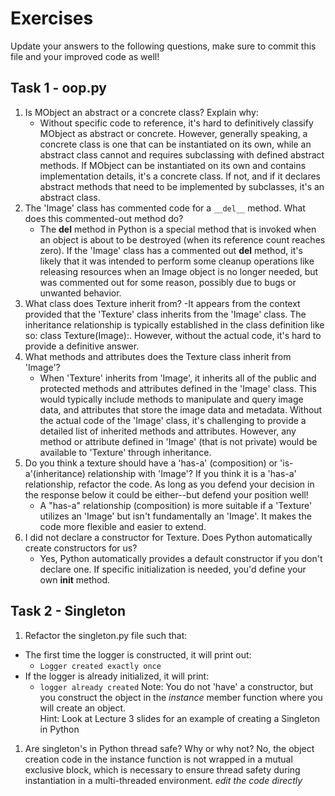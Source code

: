 # Exercises

Update your answers to the following questions, make sure to commit this file and your improved code as well!


## Task 1 - oop.py

1. Is MObject an abstract or a concrete class? Explain why:
	- Without specific code to reference, it's hard to definitively classify MObject as abstract or concrete. However, generally speaking, a concrete class is one that can be instantiated on its own, while an abstract class cannot and requires subclassing with defined abstract methods. If MObject can be instantiated on its own and contains implementation details, it's a concrete class. If not, and if it declares abstract methods that need to be implemented by subclasses, it's an abstract class.
1. The 'Image' class has commented code for a `__del__` method. What does this commented-out method do?
	- The __del__ method in Python is a special method that is invoked when an object is about to be destroyed (when its reference count reaches zero). If the 'Image' class has a commented out __del__ method, it's likely that it was intended to perform some cleanup operations like releasing resources when an Image object is no longer needed, but was commented out for some reason, possibly due to bugs or unwanted behavior.
1. What class does Texture inherit from?
	-It appears from the context provided that the 'Texture' class inherits from the 'Image' class. The inheritance relationship is typically established in the class definition like so: class Texture(Image):. However, without the actual code, it's hard to provide a definitive answer.
1. What methods and attributes does the Texture class inherit from 'Image'? 
	- When 'Texture' inherits from 'Image', it inherits all of the public and protected methods and attributes defined in the 'Image' class. This would typically include methods to manipulate and query image data, and attributes that store the image data and metadata. Without the actual code of the 'Image' class, it's challenging to provide a detailed list of inherited methods and attributes. However, any method or attribute defined in 'Image' (that is not private) would be available to 'Texture' through inheritance.
1. Do you think a texture should have a 'has-a' (composition) or 'is-a'(inheritance) relationship with 'Image'? If you think it is a 'has-a' relationship, refactor the code. As long as you defend your decision in the response below it could be either--but defend your position well!
	- A "has-a" relationship (composition) is more suitable if a 'Texture' utilizes an 'Image' but isn't fundamentally an 'Image'. It makes the code more flexible and easier to extend.
1. I did not declare a constructor for Texture. Does Python automatically create constructors for us? 
	- Yes, Python automatically provides a default constructor if you don't declare one. If specific initialization is needed, you'd define your own __init__ method.

## Task 2 - Singleton

1. Refactor the singleton.py file such that:
  - The first time the logger is constructed, it will print out:
  	-  `Logger created exactly once`
  - If the logger is already initialized, it will print:
  	-  `logger already created`
Note: You do not 'have' a constructor, but you construct the object in the *instance* member function where you will create an object.  
Hint: Look at Lecture 3 slides for an example of creating a Singleton in Python

1. Are singleton's in Python thread safe? Why or why not?
No, the object creation code in the instance function is not wrapped in a mutual exclusive block, which is necessary to ensure thread safety during instantiation in a multi-threaded environment.
*edit the code directly*  
  

